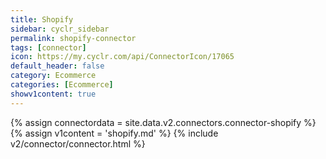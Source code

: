 ```yaml
---
title: Shopify
sidebar: cyclr_sidebar
permalink: shopify-connector
tags: [connector]
icon: https://my.cyclr.com/api/ConnectorIcon/17065
default_header: false
category: Ecommerce
categories: [Ecommerce]
showv1content: true
---
```

{% assign connectordata = site.data.v2.connectors.connector-shopify %}
{% assign v1content = 'shopify.md' %}
{% include v2/connector/connector.html %}	